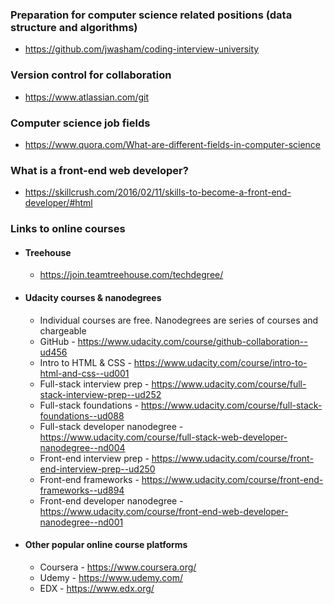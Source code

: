 ### Preparation for computer science related positions (data structure and algorithms)
- https://github.com/jwasham/coding-interview-university

### Version control for collaboration
- https://www.atlassian.com/git


### Computer science job fields
- https://www.quora.com/What-are-different-fields-in-computer-science

### What is a front-end web developer?
- https://skillcrush.com/2016/02/11/skills-to-become-a-front-end-developer/#html


### Links to online courses

- #### Treehouse
    - https://join.teamtreehouse.com/techdegree/
- #### Udacity courses & nanodegrees
    - Individual courses are free. Nanodegrees are series of courses and chargeable
    - GitHub - https://www.udacity.com/course/github-collaboration--ud456
    - Intro to HTML & CSS - https://www.udacity.com/course/intro-to-html-and-css--ud001
    - Full-stack interview prep - https://www.udacity.com/course/full-stack-interview-prep--ud252
    - Full-stack foundations - https://www.udacity.com/course/full-stack-foundations--ud088
    - Full-stack developer nanodegree - https://www.udacity.com/course/full-stack-web-developer-nanodegree--nd004
    - Front-end interview prep - https://www.udacity.com/course/front-end-interview-prep--ud250
    - Front-end frameworks - https://www.udacity.com/course/front-end-frameworks--ud894    
    - Front-end developer nanodegree - https://www.udacity.com/course/front-end-web-developer-nanodegree--nd001
 - #### Other popular online course platforms
    - Coursera - https://www.coursera.org/
    - Udemy - https://www.udemy.com/
    - EDX - https://www.edx.org/
